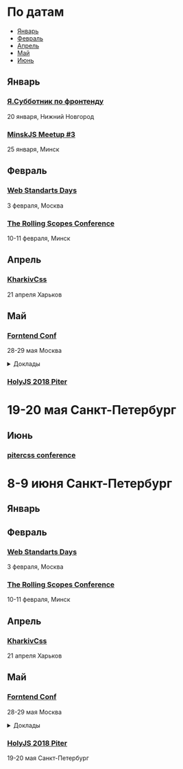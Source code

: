 # По датам

- [Январь](#Январь)
- [Февраль](#Февраль)
- [Апрель](#Апрель)
- [Май](#Май)
- [Июнь](#Июнь)

<!--
 -->
## Январь

### [Я.Субботник по фронтенду](https://www.it52.info/)

20 января, Нижний Новгород

### [MinskJS Meetup #3](https://www.facebook.com/events/376143919465636/)

25 января, Минск

## Февраль

### [Web Standarts Days](https://wsd.events/2018/02/03/)

3 февраля, Москва

### [The Rolling Scopes Conference](https://2018.conf.rollingscopes.com/)

10-11 февраля, Минск

## Апрель

### [KharkivCss](http://kharkivcss.org/)

21 апреля Харьков

## Май

### [Forntend Conf](http://frontendconf.ru/2018/)

28-29 мая Москва

<details>
  <summary>Доклады</summary>
  - Автоматизация фронтенда
  - Тестирование фронтенда
  - Быстродействие интерфейса и сети
  - Оффлайн и кэширование
  - Шаблонизаторы и препроцессоры
  - адаптивная вёрстка
</details>

### [HolyJS 2018 Piter](https://holyjs-piter.ru/)

19-20 мая Санкт-Петербург
=======

## Июнь

### [pitercss conference](https://pitercss.com/)

8-9 июня Санкт-Петербург
=======

<!--
 -->

## Январь

<!--
 -->
## Февраль

### [Web Standarts Days](https://wsd.events/2018/02/03/)

3 февраля, Москва

### [The Rolling Scopes Conference](https://2018.conf.rollingscopes.com/)

10-11 февраля, Минск

## Апрель

### [KharkivCss](http://kharkivcss.org/)

21 апреля Харьков

## Май

### [Forntend Conf](http://frontendconf.ru/2018/)

28-29 мая Москва

<details>
  <summary>Доклады</summary>
  - Автоматизация фронтенда
  - Тестирование фронтенда
  - Быстродействие интерфейса и сети
  - Оффлайн и кэширование
  - Шаблонизаторы и препроцессоры
  - адаптивная вёрстка
</details>

### [HolyJS 2018 Piter](https://holyjs-piter.ru/)

19-20 мая Санкт-Петербург
